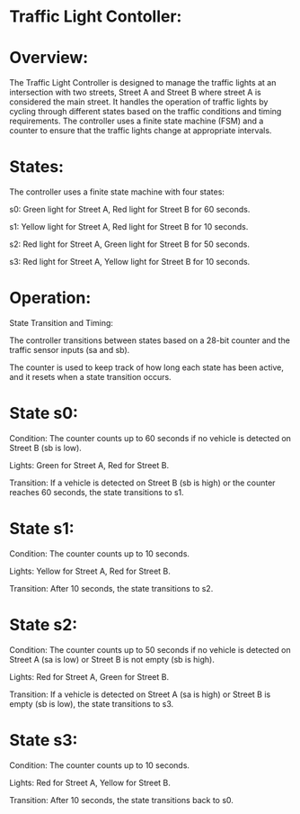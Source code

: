 # Traffic Light Contoller:

# Overview:

The Traffic Light Controller is designed to manage the traffic lights at an intersection with two streets, Street A and Street B where street A is considered the main street. It handles the operation of traffic lights by cycling through different states based on the traffic conditions and timing requirements. The controller uses a finite state machine (FSM) and a counter to ensure that the traffic lights change at appropriate intervals.

# States:

The controller uses a finite state machine with four states:

s0: Green light for Street A, Red light for Street B for 60 seconds.

s1: Yellow light for Street A, Red light for Street B for 10 seconds.

s2: Red light for Street A, Green light for Street B for 50 seconds.

s3: Red light for Street A, Yellow light for Street B for 10 seconds.

# Operation: 

State Transition and Timing:

The controller transitions between states based on a 28-bit counter and the traffic sensor inputs (sa and sb).

The counter is used to keep track of how long each state has been active, and it resets when a state transition occurs.

  # State s0:

  Condition: The counter counts up to 60 seconds if no vehicle is detected on Street B (sb is low).

  Lights: Green for Street A, Red for Street B.

  Transition: If a vehicle is detected on Street B (sb is high) or the counter reaches 60 seconds, the state transitions to s1.

  # State s1:

  Condition: The counter counts up to 10 seconds.
  
  Lights: Yellow for Street A, Red for Street B.

  Transition: After 10 seconds, the state transitions to s2.
  
  # State s2:

  Condition: The counter counts up to 50 seconds if no vehicle is detected on Street A (sa is low) or Street B is not empty (sb is high).

  Lights: Red for Street A, Green for Street B.

  Transition: If a vehicle is detected on Street A (sa is high) or Street B is empty (sb is low), the state transitions to s3.

  # State s3:

  Condition: The counter counts up to 10 seconds.

  Lights: Red for Street A, Yellow for Street B.

  Transition: After 10 seconds, the state transitions back to s0.
